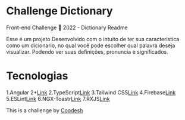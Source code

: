 # Challenge Dictionary
Front-end Challenge 🏅 2022 - Dictionary Readme


Esse é um projeto Desenvolvido com o intuito de ter sua caracteristica como um dicionario, no qual você pode escolher qual palavra deseja visualizar. Podendo ver suas definições, pronuncia e significados. 

# Tecnologias

  1.Angular 2+[Link](https://angular.io/)
  2.TypeScript[Link](https://www.typescriptlang.org/docs/)
  3.Tailwind CSS[Link](https://tailwindcss.com/docs/installation)
  4.Firebase[Link](https://firebase.google.com/)
  5.ESLint[Link](https://eslint.org/)
  6.NGX-Toastr[Link](https://www.npmjs.com/package/ngx-toastr)
  7.RXJS[Link](https://rxjs.dev/)









This is a challenge by [Coodesh](https://coodesh.com/)
